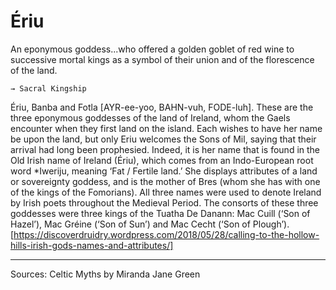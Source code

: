 # Ériu
An eponymous goddess...who offered a golden goblet of red wine to successive mortal kings as a symbol of their union and of the florescence of the land.

	→ Sacral Kingship

Ériu, Banba and Fotla [AYR-ee-yoo, BAHN-vuh, FODE-luh]. These are the three eponymous goddesses of the land of Ireland, whom the Gaels encounter when they first land on the island. Each wishes to have her name be upon the land, but only Eriu welcomes the Sons of Mil, saying that their arrival had long been prophesied. Indeed, it is her name that is found in the Old Irish name of Ireland (Ériu), which comes from an Indo-European root word *Iweriju, meaning ‘Fat / Fertile land.’ She displays attributes of a land or sovereignty goddess, and is the mother of Bres (whom she has with one of the kings of the Fomorians). All three names were used to denote Ireland by Irish poets throughout the Medieval Period. The consorts of these three goddesses were three kings of the Tuatha De Danann: Mac Cuill (‘Son of Hazel’), Mac Gréine (‘Son of Sun’) and Mac Cecht (‘Son of Plough’).[https://discoverdruidry.wordpress.com/2018/05/28/calling-to-the-hollow-hills-irish-gods-names-and-attributes/]


----------------------------------------------------------------------------------------------------------------------------------------------------------------
Sources:
	Celtic Myths by Miranda Jane Green

